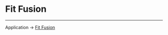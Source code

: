 # Fit Fusion
------------

Application -> [Fit Fusion](https://drive.google.com/file/d/18Y0zMFOjKcKep9PI2jFGEVIL88p2m72F/view?usp=sharing)
